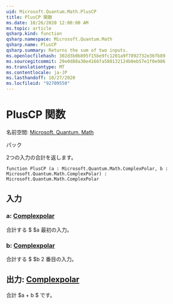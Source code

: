 ```yaml
---
uid: Microsoft.Quantum.Math.PlusCP
title: PlusCP 関数
ms.date: 10/26/2020 12:00:00 AM
ms.topic: article
qsharp.kind: function
qsharp.namespace: Microsoft.Quantum.Math
qsharp.name: PlusCP
qsharp.summary: Returns the sum of two inputs.
ms.openlocfilehash: 302d3b0b895f15be9fc1201a9f7892732e36fb89
ms.sourcegitcommit: 29e0d88a30e4166fa580132124b0eb57e1f0e986
ms.translationtype: MT
ms.contentlocale: ja-JP
ms.lasthandoff: 10/27/2020
ms.locfileid: "92709550"
---
```

# <a name="pluscp-function"></a>PlusCP 関数

名前空間: [Microsoft. Quantum. Math](xref:Microsoft.Quantum.Math)

パック [](https://nuget.org/packages/)


2つの入力の合計を返します。

```qsharp
function PlusCP (a : Microsoft.Quantum.Math.ComplexPolar, b : Microsoft.Quantum.Math.ComplexPolar) : Microsoft.Quantum.Math.ComplexPolar
```


## <a name="input"></a>入力

### <a name="a--complexpolar"></a>a: [Complexpolar](xref:Microsoft.Quantum.Math.ComplexPolar)

合計する $ $a 最初の入力。


### <a name="b--complexpolar"></a>b: [Complexpolar](xref:Microsoft.Quantum.Math.ComplexPolar)

合計する $ $b 2 番目の入力。



## <a name="output--complexpolar"></a>出力: [Complexpolar](xref:Microsoft.Quantum.Math.ComplexPolar)

合計 $a + b $ です。